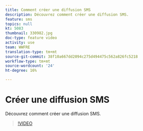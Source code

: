 ```yaml
---
title: Comment créer une diffusion SMS
description: Découvrez comment créer une diffusion SMS.
feature: sms
topics: null
kt: 5083
thumbnail: 330982.jpg
doc-type: feature video
activity: use
team: WWFRE
translation-type: tm+mt
source-git-commit: 38f10a667dd2094c275d494475c562a826fc5218
workflow-type: tm+mt
source-wordcount: '24'
ht-degree: 16%

---
```



# Créer une diffusion SMS

Découvrez comment créer une diffusion SMS.

>[!VIDEO](https://video.tv.adobe.com/v/330982)
